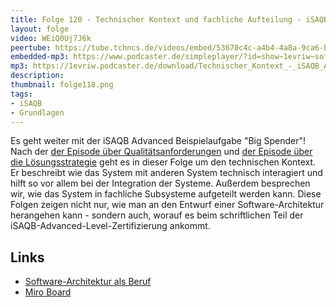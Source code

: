 ```yaml
---
title: Folge 120 - Technischer Kontext und fachliche Aufteilung - iSAQB Advanced Beispielaufgabe 
layout: folge
video: WEiQ0Uj7J6k
peertube: https://tube.tchncs.de/videos/embed/53670c4c-a4b4-4a8a-9ca6-bc7a295ca983
embedded-mp3: https://www.podcaster.de/simpleplayer/?id=show~1evriw~software-architektur-im-stream~pod-10ef08c8822bf110c910c8ae5a&v=1653052758
mp3: https://1evriw.podcaster.de/download/Technischer_Kontext_-_iSAQB_Advanced_Beispielaufgabe.mp3?origin=embed
description: 
thumbnail: folge118.png
tags:
- iSAQB
- Grundlagen
---
```


Es geht weiter mit der iSAQB Advanced Beispielaufgabe "Big Spender"!
Nach der [der Episode über
Qualitätsanforderungen](/2022/04/29/folge117.html) und [der Episode
über die Lösungsstrategie](/2022/05/06/folge118.html) geht es in
dieser Folge um den technischen Kontext. Er beschreibt wie das System
mit anderen System technisch interagiert und hilft so vor allem bei
der Integration der Systeme. Außerdem besprechen wir, wie das System
in fachliche Subsysteme aufgeteilt werden kann. Diese Folgen zeigen
nicht nur, wie man an den Entwurf einer Software-Architektur
herangehen kann - sondern auch, worauf es beim schriftlichen Teil der
iSAQB-Advanced-Level-Zertifizierung ankommt.

## Links

* [Software-Architektur als Beruf](/beruf.html)
* [Miro Board](/sketchnotes/folge120-miro-board.pdf)
